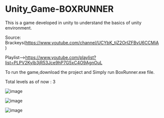 # Unity_Game-BOXRUNNER
This is a game developed in unity to understand the basics of unity environment. 

Source:
Brackeys(https://www.youtube.com/channel/UCYbK_tjZ2OrIZFBvU6CCMiA)

Playlist-->https://www.youtube.com/playlist?list=PLPV2KyIb3jR53Jce9hP7G5xC4O9AgnOuL

To run the game,download the project and Simply run BoxRunner.exe file.

Total levels as of now : 3

![image](https://user-images.githubusercontent.com/36453230/97415566-6c86e500-192b-11eb-8127-d85f1b1ad61f.png)


![image](https://user-images.githubusercontent.com/36453230/97415753-9b04c000-192b-11eb-90e7-851f9450f350.png)


![image](https://user-images.githubusercontent.com/36453230/97415787-a3f59180-192b-11eb-8cc3-bc284767c1f2.png)
